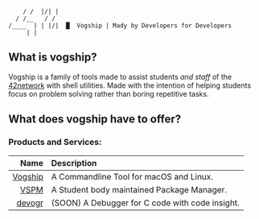 ```
    / /  |/| |
  / /__   / /
/____  | | |/|  █  Vogship | Mady by Developers for Developers
     | |
```
## What is vogship?

Vogship is a family of tools made to assist students *and staff* of the
[42network](https://github.com/42School "42School Github") with shell utilities.
Made with the intention of helping students focus on problem solving rather than
boring repetitive tasks.

## What does vogship have to offer?

### Products and Services:

|Name|Description|
|---:|:---|
|[Vogship](https://github.com/vogship/42vogship)|A Commandline Tool for macOS and Linux.|
|[VSPM](https://github.com/vogship/vspm)|A Student body maintained Package Manager.|
|[devogr](https://github.com/vogship/devogr)|(SOON) A Debugger for C code with code insight.|
